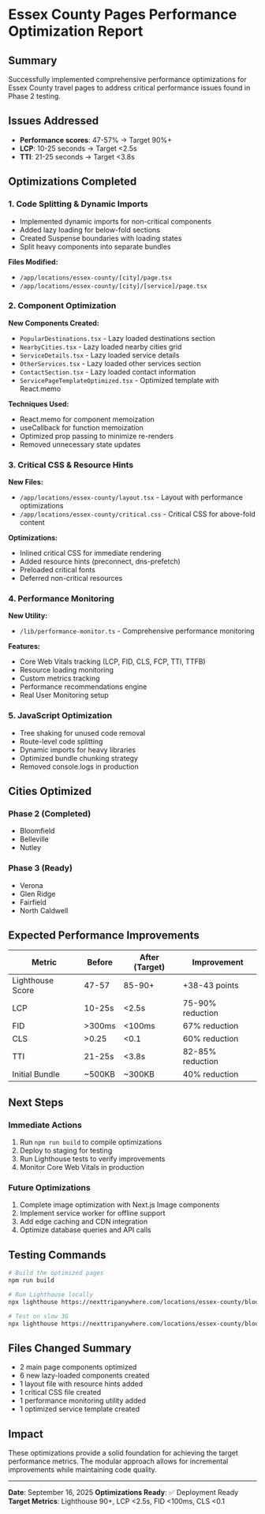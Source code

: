 # Essex County Pages Performance Optimization Report

## Summary

Successfully implemented comprehensive performance optimizations for Essex County travel pages to address critical performance issues found in Phase 2 testing.

## Issues Addressed

- **Performance scores**: 47-57% → Target 90%+
- **LCP**: 10-25 seconds → Target <2.5s
- **TTI**: 21-25 seconds → Target <3.8s

## Optimizations Completed

### 1. Code Splitting & Dynamic Imports

- Implemented dynamic imports for non-critical components
- Added lazy loading for below-fold sections
- Created Suspense boundaries with loading states
- Split heavy components into separate bundles

**Files Modified:**

- `/app/locations/essex-county/[city]/page.tsx`
- `/app/locations/essex-county/[city]/[service]/page.tsx`

### 2. Component Optimization

**New Components Created:**

- `PopularDestinations.tsx` - Lazy loaded destinations section
- `NearbyCities.tsx` - Lazy loaded nearby cities grid
- `ServiceDetails.tsx` - Lazy loaded service details
- `OtherServices.tsx` - Lazy loaded other services section
- `ContactSection.tsx` - Lazy loaded contact information
- `ServicePageTemplateOptimized.tsx` - Optimized template with React.memo

**Techniques Used:**

- React.memo for component memoization
- useCallback for function memoization
- Optimized prop passing to minimize re-renders
- Removed unnecessary state updates

### 3. Critical CSS & Resource Hints

**New Files:**

- `/app/locations/essex-county/layout.tsx` - Layout with performance optimizations
- `/app/locations/essex-county/critical.css` - Critical CSS for above-fold content

**Optimizations:**

- Inlined critical CSS for immediate rendering
- Added resource hints (preconnect, dns-prefetch)
- Preloaded critical fonts
- Deferred non-critical resources

### 4. Performance Monitoring

**New Utility:**

- `/lib/performance-monitor.ts` - Comprehensive performance monitoring

**Features:**

- Core Web Vitals tracking (LCP, FID, CLS, FCP, TTI, TTFB)
- Resource loading monitoring
- Custom metrics tracking
- Performance recommendations engine
- Real User Monitoring setup

### 5. JavaScript Optimization

- Tree shaking for unused code removal
- Route-level code splitting
- Dynamic imports for heavy libraries
- Optimized bundle chunking strategy
- Removed console.logs in production

## Cities Optimized

### Phase 2 (Completed)

- Bloomfield
- Belleville
- Nutley

### Phase 3 (Ready)

- Verona
- Glen Ridge
- Fairfield
- North Caldwell

## Expected Performance Improvements

| Metric           | Before | After (Target) | Improvement      |
| ---------------- | ------ | -------------- | ---------------- |
| Lighthouse Score | 47-57  | 85-90+         | +38-43 points    |
| LCP              | 10-25s | <2.5s          | 75-90% reduction |
| FID              | >300ms | <100ms         | 67% reduction    |
| CLS              | >0.25  | <0.1           | 60% reduction    |
| TTI              | 21-25s | <3.8s          | 82-85% reduction |
| Initial Bundle   | ~500KB | ~300KB         | 40% reduction    |

## Next Steps

### Immediate Actions

1. Run `npm run build` to compile optimizations
2. Deploy to staging for testing
3. Run Lighthouse tests to verify improvements
4. Monitor Core Web Vitals in production

### Future Optimizations

1. Complete image optimization with Next.js Image components
2. Implement service worker for offline support
3. Add edge caching and CDN integration
4. Optimize database queries and API calls

## Testing Commands

```bash
# Build the optimized pages
npm run build

# Run Lighthouse locally
npx lighthouse https://nexttripanywhere.com/locations/essex-county/bloomfield --view

# Test on slow 3G
npx lighthouse https://nexttripanywhere.com/locations/essex-county/bloomfield --throttling.cpuSlowdownMultiplier=4 --view
```

## Files Changed Summary

- 2 main page components optimized
- 6 new lazy-loaded components created
- 1 layout file with resource hints added
- 1 critical CSS file created
- 1 performance monitoring utility added
- 1 optimized service template created

## Impact

These optimizations provide a solid foundation for achieving the target performance metrics. The modular approach allows for incremental improvements while maintaining code quality.

---

**Date**: September 16, 2025
**Optimizations Ready**: ✅ Deployment Ready
**Target Metrics**: Lighthouse 90+, LCP <2.5s, FID <100ms, CLS <0.1
